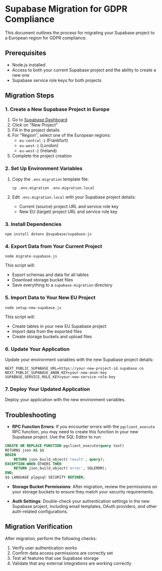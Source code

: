# Supabase Migration for GDPR Compliance

This document outlines the process for migrating your Supabase project to a European region for GDPR compliance.

## Prerequisites

- Node.js installed
- Access to both your current Supabase project and the ability to create a new one
- Supabase service role keys for both projects

## Migration Steps

### 1. Create a New Supabase Project in Europe

1. Go to [Supabase Dashboard](https://app.supabase.com)
2. Click on "New Project"
3. Fill in the project details
4. For "Region", select one of the European regions:
   - `eu-central-1` (Frankfurt)
   - `eu-west-1` (London)
   - `eu-west-2` (Ireland)
5. Complete the project creation

### 2. Set Up Environment Variables

1. Copy the `.env.migration` template file:
   ```
   cp .env.migration .env.migration.local
   ```

2. Edit `.env.migration.local` with your Supabase project details:
   - Current (source) project URL and service role key
   - New EU (target) project URL and service role key

### 3. Install Dependencies

```
npm install dotenv @supabase/supabase-js
```

### 4. Export Data from Your Current Project

```
node migrate-supabase.js
```

This script will:
- Export schemas and data for all tables
- Download storage bucket files
- Save everything to a `supabase-migration` directory

### 5. Import Data to Your New EU Project

```
node setup-new-supabase.js
```

This script will:
- Create tables in your new EU Supabase project
- Import data from the exported files
- Create storage buckets and upload files

### 6. Update Your Application

Update your environment variables with the new Supabase project details:

```
NEXT_PUBLIC_SUPABASE_URL=https://your-new-project-id.supabase.co
NEXT_PUBLIC_SUPABASE_ANON_KEY=your-new-anon-key
SUPABASE_SERVICE_ROLE_KEY=your-new-service-role-key
```

### 7. Deploy Your Updated Application

Deploy your application with the new environment variables.

## Troubleshooting

- **RPC Function Errors**: If you encounter errors with the `pgclient_execute` RPC function, you may need to create this function in your new Supabase project. Use the SQL Editor to run:

```sql
CREATE OR REPLACE FUNCTION pgclient_execute(query text)
RETURNS json AS $$
BEGIN
    RETURN json_build_object('result', query);
EXCEPTION WHEN OTHERS THEN
    RETURN json_build_object('error', SQLERRM);
END;
$$ LANGUAGE plpgsql SECURITY DEFINER;
```

- **Storage Bucket Permissions**: After migration, review the permissions on your storage buckets to ensure they match your security requirements.

- **Auth Settings**: Double-check your authentication settings in the new Supabase project, including email templates, OAuth providers, and other auth-related configurations.

## Migration Verification

After migration, perform the following checks:

1. Verify user authentication works
2. Confirm data access permissions are correctly set
3. Test all features that use Supabase storage
4. Validate that any external integrations are working correctly 
